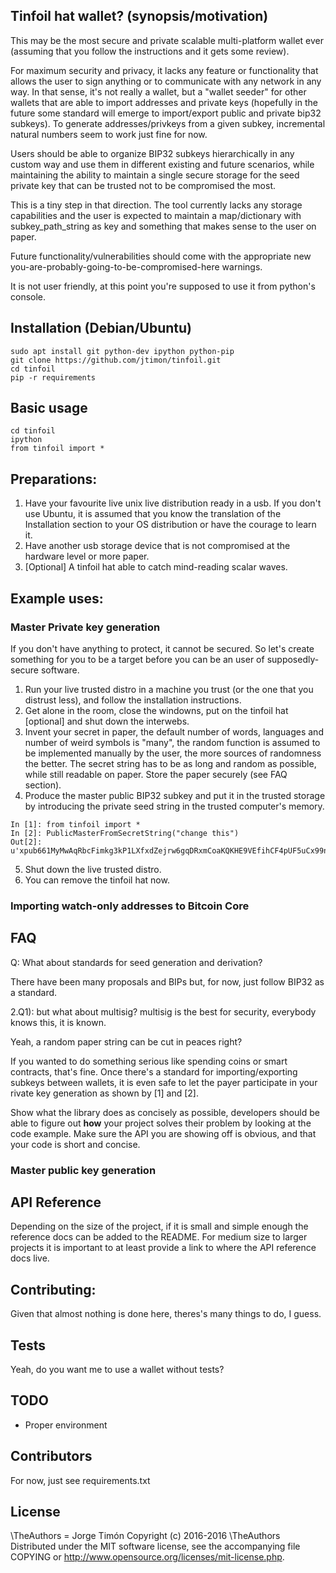 

## Tinfoil hat wallet? (synopsis/motivation)

This may be the most secure and private scalable multi-platform wallet ever (assuming that you follow the instructions and it gets some review).

For maximum security and privacy, it lacks any feature or functionality that allows the user to sign anything or to communicate with any network in any way. In that sense, it's not really a wallet, but a "wallet seeder" for other wallets that are able to import addresses and private keys (hopefully in the future some standard will emerge to import/export public and private bip32 subkeys). To generate addresses/privkeys from a given subkey, incremental natural numbers seem to work just fine for now.

Users should be able to organize BIP32 subkeys hierarchically in any custom way and use them in different existing and future scenarios, while maintaining the ability to maintain a single secure storage for the seed private key that can be trusted not to be compromised the most.

This is a tiny step in that direction. The tool currently lacks any storage capabilities and the user is expected to maintain a map/dictionary with subkey_path_string as key and something that makes sense to the user on paper.

Future functionality/vulnerabilities should come with the appropriate new you-are-probably-going-to-be-compromised-here warnings.

It is not user friendly, at this point you're supposed to use it from python's console.

## Installation (Debian/Ubuntu)

```
sudo apt install git python-dev ipython python-pip
git clone https://github.com/jtimon/tinfoil.git
cd tinfoil
pip -r requirements
```

## Basic usage
```
cd tinfoil
ipython
from tinfoil import *
```

## Preparations:

1) Have your favourite live unix live distribution ready in a usb. If you don't use Ubuntu, it is assumed that you know the translation of the Installation section to your OS distribution or have the courage to learn it.
2) Have another usb storage device that is not compromised at the hardware level or more paper.
3) [Optional] A tinfoil hat able to catch mind-reading scalar waves. 

## Example uses:

### Master Private key generation

If you don't have anything to protect, it cannot be secured.
So let's create something for you to be a target before you can be an user of supposedly-secure software.

1) Run your live trusted distro in a machine you trust (or the one that you distrust less), and follow the installation instructions.
2) Get alone in the room, close the windowns, put on the tinfoil hat [optional] and shut down the interwebs.
3) Invent your secret in paper, the default number of words, languages and number of weird symbols is "many", the random function is assumed to be implemented manually by the user, the more sources of randomness the better. The secret string has to be as long and random as possible, while still readable on paper. Store the paper securely (see FAQ section).
4) Produce the master public BIP32 subkey and put it in the trusted storage by introducing the private seed string in the trusted computer's memory.

```
In [1]: from tinfoil import *
In [2]: PublicMasterFromSecretString("change this")
Out[2]: u'xpub661MyMwAqRbcFimkg3kP1LXfxdZejrw6gqDRxmCoaKQKHE9VEfihCF4pUF5uCx99njsSME9kDDCWSApE2KMTR7ar82jWT279JEJMTdUouLn'
```
5) Shut down the live trusted distro.
6) You can remove the tinfoil hat now.

### Importing watch-only addresses to Bitcoin Core



## FAQ

Q: What about standards for seed generation and derivation?

There have been many proposals and BIPs but, for now, just follow BIP32 as a standard.

2.Q1): but what about multisig? multisig is the best for security, everybody knows this, it is known.

Yeah, a random paper string can be cut in peaces right?

If you wanted to do something serious like spending coins or smart contracts, that's fine. Once there's a standard for importing/exporting subkeys between wallets, it is even safe to let the payer participate in your rivate key generation as shown by [1] and [2].



Show what the library does as concisely as possible, developers should be able to figure out **how** your project solves their problem by looking at the code example. Make sure the API you are showing off is obvious, and that your code is short and concise.


### Master public key generation

## API Reference

Depending on the size of the project, if it is small and simple enough the reference docs can be added to the README. For medium size to larger projects it is important to at least provide a link to where the API reference docs live.

## Contributing:

Given that almost nothing is done here, theres's many things to do, I guess.

## Tests

Yeah, do you want me to use a wallet without tests?

## TODO

- Proper environment

## Contributors

For now, just see requirements.txt

## License

\TheAuthors = Jorge Timón
Copyright (c) 2016-2016 \TheAuthors
Distributed under the MIT software license, see the accompanying
file COPYING or http://www.opensource.org/licenses/mit-license.php.

